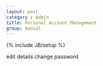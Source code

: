 ```yaml
---
layout: post
category : Admin
title: Personal Account Management
group: manual
---
```

{% include JB/setup %}

edit details
change password

